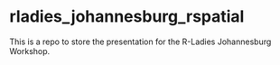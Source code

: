 # rladies_johannesburg_rspatial
This is a repo to store the presentation for the R-Ladies Johannesburg Workshop.
